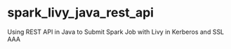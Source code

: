 # spark_livy_java_rest_api
Using REST API in Java to Submit Spark Job with Livy in Kerberos and SSL
AAA
